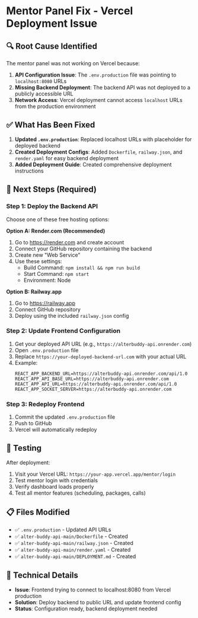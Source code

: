# Mentor Panel Fix - Vercel Deployment Issue

## 🔍 Root Cause Identified

The mentor panel was not working on Vercel because:

1. **API Configuration Issue**: The `.env.production` file was pointing to `localhost:8080` URLs
2. **Missing Backend Deployment**: The backend API was not deployed to a publicly accessible URL
3. **Network Access**: Vercel deployment cannot access `localhost` URLs from the production environment

## ✅ What Has Been Fixed

1. **Updated `.env.production`**: Replaced localhost URLs with placeholder for deployed backend
2. **Created Deployment Configs**: Added `Dockerfile`, `railway.json`, and `render.yaml` for easy backend deployment
3. **Added Deployment Guide**: Created comprehensive deployment instructions

## 🚀 Next Steps (Required)

### Step 1: Deploy the Backend API
Choose one of these free hosting options:

**Option A: Render.com (Recommended)**
1. Go to https://render.com and create account
2. Connect your GitHub repository containing the backend
3. Create new "Web Service"
4. Use these settings:
   - Build Command: `npm install && npm run build`
   - Start Command: `npm start`
   - Environment: Node

**Option B: Railway.app**
1. Go to https://railway.app
2. Connect GitHub repository
3. Deploy using the included `railway.json` config

### Step 2: Update Frontend Configuration
1. Get your deployed API URL (e.g., `https://alterbuddy-api.onrender.com`)
2. Open `.env.production` file
3. Replace `https://your-deployed-backend-url.com` with your actual URL
4. Example:
   ```
   REACT_APP_BACKEND_URL=https://alterbuddy-api.onrender.com/api/1.0
   REACT_APP_API_BASE_URL=https://alterbuddy-api.onrender.com
   REACT_APP_API_URL=https://alterbuddy-api.onrender.com/api/1.0
   REACT_APP_SOCKET_SERVER=https://alterbuddy-api.onrender.com
   ```

### Step 3: Redeploy Frontend
1. Commit the updated `.env.production` file
2. Push to GitHub
3. Vercel will automatically redeploy

## 🧪 Testing
After deployment:
1. Visit your Vercel URL: `https://your-app.vercel.app/mentor/login`
2. Test mentor login with credentials
3. Verify dashboard loads properly
4. Test all mentor features (scheduling, packages, calls)

## 📋 Files Modified
- ✅ `.env.production` - Updated API URLs
- ✅ `alter-buddy-api-main/Dockerfile` - Created
- ✅ `alter-buddy-api-main/railway.json` - Created
- ✅ `alter-buddy-api-main/render.yaml` - Created
- ✅ `alter-buddy-api-main/DEPLOYMENT.md` - Created

## 🔧 Technical Details
- **Issue**: Frontend trying to connect to localhost:8080 from Vercel production
- **Solution**: Deploy backend to public URL and update frontend config
- **Status**: Configuration ready, backend deployment needed
